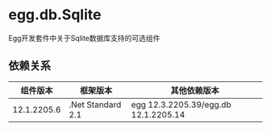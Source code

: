 # egg.db.Sqlite

Egg开发套件中关于Sqlite数据库支持的可选组件

## 依赖关系

| 组件版本 | 框架版本 | 其他依赖版本 | 
| ---- | ----- | ---- |
| 12.1.2205.6 | .Net Standard 2.1 | egg 12.3.2205.39/egg.db 12.1.2205.14 | 
